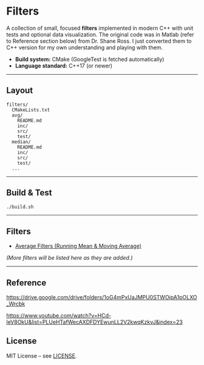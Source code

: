 # Filters

A collection of small, focused **filters** implemented in modern C++ with unit tests and optional data visualization. The original code was in Matlab (refer to Reference section below) from Dr. Shane Ross. I just converted them to C++ version for my own understanding and playing with them.

- **Build system:** CMake (GoogleTest is fetched automatically)
- **Language standard:** C++17 (or newer)

---

## Layout

```
filters/
  CMakeLists.txt
  avg/
    README.md
    inc/
    src/
    test/
  median/
    README.md
    inc/
    src/
    test/
  ...
```

---

## Build & Test

```bash
./build.sh
```

---

## Filters

- [Average Filters (Running Mean & Moving Average)](avg/README.md)

*(More filters will be listed here as they are added.)*

---

## Reference
https://drive.google.com/drive/folders/1oG4mPxUaJMPU0STWOipA1pOLXO_Wrcbk

https://www.youtube.com/watch?v=HCd-leV8OkU&list=PLUeHTafWecAXDFDYEwunLL2V2kwqKzkvJ&index=23


## License

MIT License – see [LICENSE](LICENSE).